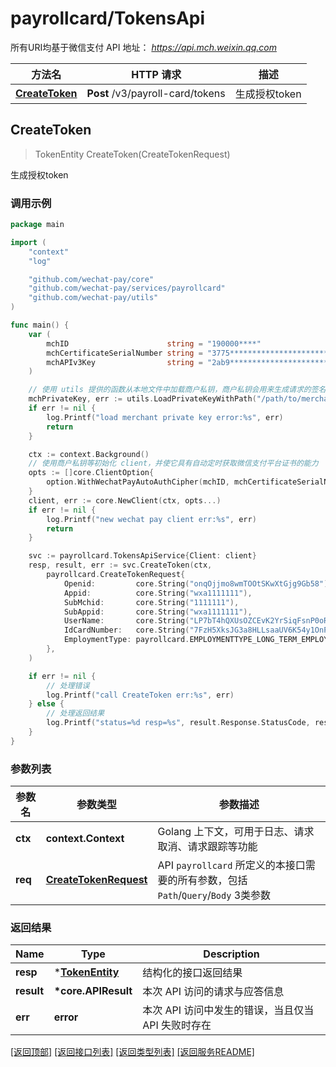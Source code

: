 # payrollcard/TokensApi

所有URI均基于微信支付 API 地址： *https://api.mch.weixin.qq.com*

方法名 | HTTP 请求 | 描述
------------- | ------------- | -------------
[**CreateToken**](#createtoken) | **Post** /v3/payroll-card/tokens | 生成授权token



## CreateToken

> TokenEntity CreateToken(CreateTokenRequest)

生成授权token



### 调用示例

```go
package main

import (
	"context"
	"log"

	"github.com/wechat-pay/core"
	"github.com/wechat-pay/services/payrollcard"
	"github.com/wechat-pay/utils"
)

func main() {
	var (
		mchID                      string = "190000****"                               // 商户号
		mchCertificateSerialNumber string = "3775************************************" // 商户证书序列号
		mchAPIv3Key                string = "2ab9****************************"         // 商户APIv3密钥
	)

	// 使用 utils 提供的函数从本地文件中加载商户私钥，商户私钥会用来生成请求的签名
	mchPrivateKey, err := utils.LoadPrivateKeyWithPath("/path/to/merchant/apiclient_key.pem")
	if err != nil {
		log.Printf("load merchant private key error:%s", err)
		return
	}

	ctx := context.Background()
	// 使用商户私钥等初始化 client，并使它具有自动定时获取微信支付平台证书的能力
	opts := []core.ClientOption{
		option.WithWechatPayAutoAuthCipher(mchID, mchCertificateSerialNumber, mchPrivateKey, mchAPIv3Key),
	}
	client, err := core.NewClient(ctx, opts...)
	if err != nil {
		log.Printf("new wechat pay client err:%s", err)
		return
	}

	svc := payrollcard.TokensApiService{Client: client}
	resp, result, err := svc.CreateToken(ctx,
		payrollcard.CreateTokenRequest{
			Openid:         core.String("onqOjjmo8wmTOOtSKwXtGjg9Gb58"),
			Appid:          core.String("wxa1111111"),
			SubMchid:       core.String("1111111"),
			SubAppid:       core.String("wxa1111111"),
			UserName:       core.String("LP7bT4hQXUsOZCEvK2YrSiqFsnP0oRMfeoLN0vBg"),
			IdCardNumber:   core.String("7FzH5XksJG3a8HLLsaaUV6K54y1OnPMY5"),
			EmploymentType: payrollcard.EMPLOYMENTTYPE_LONG_TERM_EMPLOYMENT.Ptr(),
		},
	)

	if err != nil {
		// 处理错误
		log.Printf("call CreateToken err:%s", err)
	} else {
		// 处理返回结果
		log.Printf("status=%d resp=%s", result.Response.StatusCode, resp)
	}
}
```

### 参数列表
参数名 | 参数类型 | 参数描述
------------- | ------------- | -------------
**ctx** | **context.Context** | Golang 上下文，可用于日志、请求取消、请求跟踪等功能|
**req** | [**CreateTokenRequest**](CreateTokenRequest.md) | API `payrollcard` 所定义的本接口需要的所有参数，包括`Path`/`Query`/`Body` 3类参数|

### 返回结果
Name | Type | Description
------------- | ------------- | -------------
**resp** | \*[**TokenEntity**](TokenEntity.md) | 结构化的接口返回结果
**result** | **\*core.APIResult** | 本次 API 访问的请求与应答信息
**err** | **error** | 本次 API 访问中发生的错误，当且仅当 API 失败时存在

[\[返回顶部\]](#payrollcardtokensapi)
[\[返回接口列表\]](README.md#接口列表)
[\[返回类型列表\]](README.md#类型列表)
[\[返回服务README\]](README.md)

